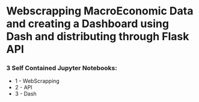 # Webscrapping MacroEconomic Data and creating a Dashboard using Dash and distributing through Flask API

### 3 Self Contained Jupyter Notebooks: 
- 1 - WebScrapping 
- 2 - API 
- 3 - Dash
